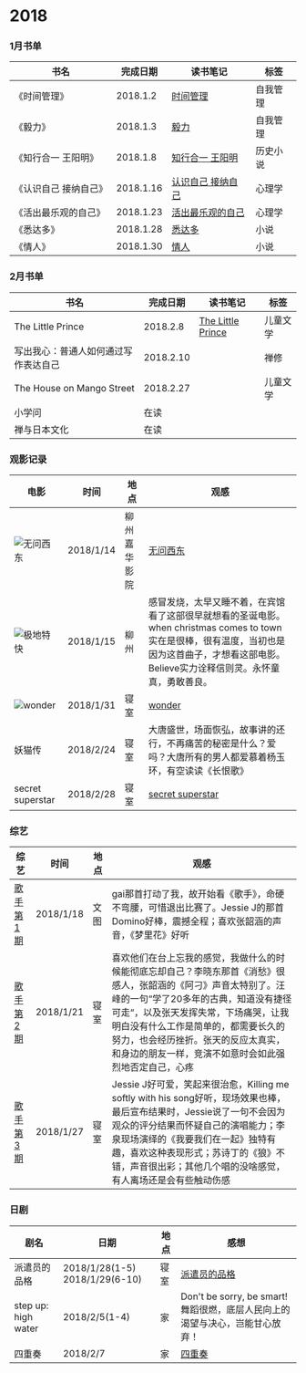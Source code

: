 # 2018

### 1月书单

| 书名          | 完成日期      | 读书笔记                                     | 标签   |
| ----------- | --------- | ---------------------------------------- | ---- |
| 《时间管理》      | 2018.1.2  | [时间管理](https://github.com/wangbo-thu/2018/blob/master/Reading/%E3%80%8A%E6%97%B6%E9%97%B4%E7%AE%A1%E7%90%86%E3%80%8B.md) | 自我管理 |
| 《毅力》        | 2018.1.3  | [毅力](https://github.com/wangbo-thu/2018/blob/master/Reading/%E3%80%8A%E6%AF%85%E5%8A%9B%E3%80%8B.md) | 自我管理 |
| 《知行合一 王阳明》  | 2018.1.8  | [知行合一 王阳明](https://github.com/wangbo-thu/2018/blob/master/Reading/%E3%80%8A%E7%9F%A5%E8%A1%8C%E5%90%88%E4%B8%80-%E7%8E%8B%E9%98%B3%E6%98%8E%E3%80%8B.md) | 历史小说 |
| 《认识自己 接纳自己》 | 2018.1.16 | [认识自己 接纳自己](https://github.com/wangbo-thu/2018/blob/master/Reading/%E3%80%8A%E8%AE%A4%E8%AF%86%E8%87%AA%E5%B7%B1-%E6%8E%A5%E7%BA%B3%E8%87%AA%E5%B7%B1%E3%80%8B.md) | 心理学  |
| 《活出最乐观的自己》  | 2018.1.23 | [活出最乐观的自己](https://github.com/wangbo-thu/2018/blob/master/Reading/%E3%80%8A%E6%B4%BB%E5%87%BA%E6%9C%80%E4%B9%90%E8%A7%82%E7%9A%84%E8%87%AA%E5%B7%B1%E3%80%8B.md) | 心理学  |
| 《悉达多》       | 2018.1.28 | [悉达多](https://github.com/wangbo-thu/2018/blob/master/Reading/%E3%80%8A%E6%82%89%E8%BE%BE%E5%A4%9A%E3%80%8B.md) | 小说   |
| 《情人》        | 2018.1.30 | [情人](https://github.com/wangbo-thu/2018/blob/master/Reading/%E3%80%8A%E6%83%85%E4%BA%BA%E3%80%8B.md) | 小说   |

### 2月书单

| 书名                        | 完成日期      | 读书笔记                                     | 标签   |
| ------------------------- | --------- | ---------------------------------------- | ---- |
| The Little Prince         | 2018.2.8  | [The Little Prince](https://github.com/wangbo-thu/2018/blob/master/Reading/the%20little%20prince.md) | 儿童文学 |
| 写出我心：普通人如何通过写作表达自己        | 2018.2.10 |                                          | 禅修   |
| The House on Mango Street | 2018.2.27 |                                          | 儿童文学 |
| 小学问                       | 在读        |                                          |      |
| 禅与日本文化                    | 在读        |                                          |      |



### 观影记录

| 电影                                                         | 时间      | 地点         | 观感                                                         |
| ------------------------------------------------------------ | --------- | ------------ | ------------------------------------------------------------ |
| ![无问西东](http://ougqc78n7.bkt.clouddn.com/%E6%97%A0%E9%97%AE%E8%A5%BF%E4%B8%9C.jpg?imageView/2/w/200/q/90) | 2018/1/14 | 柳州嘉华影院 | [无问西东](https://github.com/wangbo-thu/2018/blob/master/Watching/%E6%97%A0%E9%97%AE%E8%A5%BF%E4%B8%9C.md) |
| ![极地特快](http://ougqc78n7.bkt.clouddn.com/%E6%9E%81%E5%9C%B0%E7%89%B9%E5%BF%AB.jpg?imageView/2/w/200/q/90) | 2018/1/15 | 柳州         | 感冒发烧，太早又睡不着，在宾馆看了这部很早就想看的圣诞电影。when christmas comes to town 实在是很棒，很有温度，当初也是因为这首曲子，才想看这部电影。Believe实力诠释信则灵。永怀童真，勇敢善良。 |
| ![wonder](http://ougqc78n7.bkt.clouddn.com/wonder.jpg?imageView/2/w/200/q/90) | 2018/1/31 | 寝室         | [wonder](https://github.com/wangbo-thu/2018/blob/master/Watching/Wonder.md) |
| 妖猫传                                                       | 2018/2/24 | 寝室         | 大唐盛世，场面恢弘，故事讲的还行，不再痛苦的秘密是什么？爱吗？大唐所有的男人都爱慕着杨玉环，有空读读《长恨歌》 |
| secret superstar                                             | 2018/2/28 | 寝室         | [secret superstar](https://github.com/wangbo-thu/2018/blob/master/Watching/Secret-Superstar.md) |



### 综艺

| 综艺                                       | 时间        | 地点   | 观感                                       |
| ---------------------------------------- | --------- | ---- | ---------------------------------------- |
| [歌手第1期](https://www.youtube.com/watch?v=bQWVom2HQBI) | 2018/1/18 | 文图   | gai那首打动了我，故开始看《歌手》，命硬不弯腰，可惜退出比赛了。Jessie J的那首Domino好棒，震撼全程；喜欢张韶涵的声音，《梦里花》好听 |
| [歌手第2期](https://www.youtube.com/watch?v=5Zj1NaOWDQQ) | 2018/1/21 | 寝室   | 喜欢他们在台上忘我的感觉，我做什么的时候能彻底忘却自己？李晓东那首《消愁》很感人，张韶涵的《阿刁》声音太特别了。汪峰的一句“学了20多年的古典，知道没有捷径可走“，以及张天发挥失常，下场痛哭，让我明白没有什么工作是简单的，都需要长久的努力，也会经历挫折。张天的反应太真实，和身边的朋友一样，竞演不如意时会如此强烈地否定自己，心疼 |
| [歌手第3期](https://www.youtube.com/watch?v=atkqGGsF42k&t=5196s) | 2018/1/27 | 寝室   | Jessie J好可爱，笑起来很治愈，Killing me softly with his song好听，现场效果也棒，最后宣布结果时，Jessie说了一句不会因为观众的评分结果而怀疑自己的演唱能力；李泉现场演绎的《我要我们在一起》独特有趣，喜欢这种表现形式；苏诗丁的《狼》不错，声音很出彩；其他几个唱的没啥感觉，有人离场还是会有些触动伤感 |

### 日剧

| 剧名                | 日期                           | 地点 | 感想                                                         |
| ------------------- | ------------------------------ | ---- | ------------------------------------------------------------ |
| 派遣员的品格        | 2018/1/28(1-5) 2018/1/29(6-10) | 寝室 | [派遣员的品格](https://github.com/wangbo-thu/2018/blob/master/Watching/%E6%B4%BE%E9%81%A3%E5%91%98%E7%9A%84%E5%93%81%E6%A0%BC.md) |
| step up: high water | 2018/2/5(1-4)                  | 家   | Don't be sorry, be smart! 舞蹈很燃，底层人民向上的渴望与决心，岂能甘心放弃！ |
| 四重奏              | 2018/2/7                       | 家   | [四重奏](https://github.com/wangbo-thu/2018/blob/master/Watching/%E5%9B%9B%E9%87%8D%E5%A5%8F.md) |



